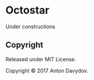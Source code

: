 # Octostar

Under constructions

## Copyright

Released under MIT License.

Copyright © 2017 Anton Davydov.
